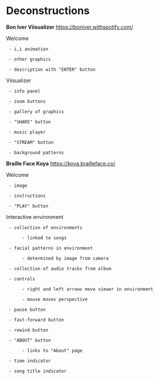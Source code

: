 # Deconstructions

**Bon Iver Viisualizer**
https://boniver.withspotify.com/

Welcome

     - i,i animation

     - other graphics

     - description with "ENTER" button


Viisualizer

     - info panel

     - zoom buttons

     - gallery of graphics

     - "SHARE" button

     - music player

     - "STREAM" button

     - background patterns  
  
  
  
**Braille Face Koya**
https://koya.brailleface.co/

Welcome

     - image

     - instructions

     - "PLAY" button


Interactive environment

     - collection of environments

          - linked to songs

     - facial patterns in environment

          - determined by image from camera

     - collection of audio tracks from album

     - controls

          - right and left arrows move viewer in environment

          - mouse moves perspective

     - pause button

     - fast-forward button

     - rewind button

     - "ABOUT" button

          - links to "About" page

     - time indicator

     - song title indicator

